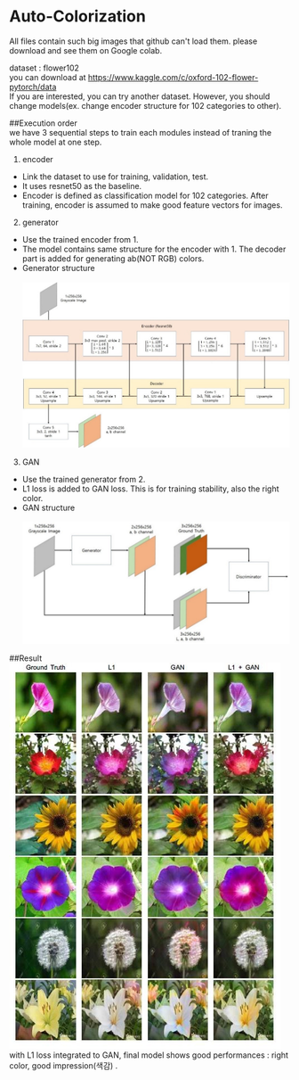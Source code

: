 # Auto-Colorization

All files contain such big images that github can't load them. 
please download and see them on Google colab.

dataset : flower102 <br />
you can download at https://www.kaggle.com/c/oxford-102-flower-pytorch/data <br>
If you are interested, you can try another dataset. However, you should change models(ex. change encoder structure for 102 categories to other).

##Execution order <br/>
we have 3 sequential steps to train each modules instead of traning the whole model at one step.    
 
  1. encoder
   - Link the dataset to use for training, validation, test.
   - It uses resnet50 as the baseline.
   - Encoder is defined as classification model for 102 categories. After training, encoder is assumed to make good feature vectors for images.
   
   
  2. generator
   - Use the trained encoder from 1. 
   - The model contains same structure for the encoder with 1. The decoder part is added for generating ab(NOT RGB) colors.
   - Generator structure
   <br><br>![generator](./_images/generator.jpg)
   
  3. GAN
   - Use the trained generator from 2.
   - L1 loss is added to GAN loss. This is for training stability, also the right color.
   - GAN structure
    <br/><br> ![gan](./_images/gan.jpg)

##Result
 ![cinoare](./_images/compare.jpg)
 <br>
 with L1 loss integrated to GAN, final model shows good performances : right color, good impression(색감) .
 